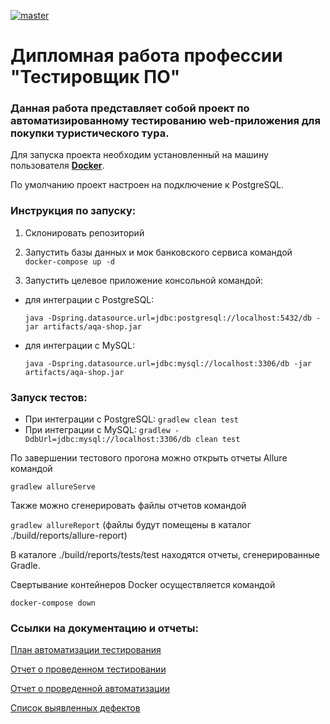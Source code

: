  [![master](https://github.com/evgsemenov/QA-Diploma-FQA19/actions/workflows/gradle-publish.yml/badge.svg)](https://github.com/evgsemenov/QA-Diploma-FQA19/actions/workflows/gradle-publish.yml)
# Дипломная работа профессии "Тестировщик ПО"

### Данная работа представляет собой проект по автоматизированному тестированию web-приложения для покупки туристического тура.

Для запуска проекта необходим установленный на машину пользователя **[Docker](https://www.docker.com/)**.

По умолчанию проект настроен на подключение к PostgreSQL.

### **Инструкция по запуску:**

 1. Склонировать репозиторий

 2. Запустить базы данных и мок банковского сервиса командой `docker-compose up -d`
    
 3. Запустить целевое приложение консольной командой:
- для интеграции с PostgreSQL:
  
  `java -Dspring.datasource.url=jdbc:postgresql://localhost:5432/db -jar artifacts/aqa-shop.jar`
  
- для интеграции с MySQL:
  
  `java -Dspring.datasource.url=jdbc:mysql://localhost:3306/db -jar artifacts/aqa-shop.jar`


### **Запуск тестов:**

- При интеграции с PostgreSQL: `gradlew clean test`
- При интеграции с MySQL: `gradlew -DdbUrl=jdbc:mysql://localhost:3306/db clean test`

По завершении тестового прогона можно открыть отчеты Allure командой 

`gradlew allureServe`


Также можно сгенерировать файлы отчетов командой 

`gradlew allureReport` (файлы будут помещены в каталог ./build/reports/allure-report)

В каталоге ./build/reports/tests/test находятся отчеты, сгенерированные Gradle.


Свертывание контейнеров Docker осуществляется командой 

`docker-compose down`

### **Ссылки на документацию и отчеты:**

[План автоматизации тестирования](https://github.com/evgsemenov/QA-Diploma-FQA19/blob/master/test-documentation/Plan.md)

[Отчет о проведенном тестировании](https://github.com/evgsemenov/QA-Diploma-FQA19/blob/master/test-documentation/Report.md)

[Отчет о проведенной автоматизации](https://github.com/evgsemenov/QA-Diploma-FQA19/blob/master/test-documentation/Summary.md)

[Список выявленных дефектов](https://github.com/evgsemenov/QA-Diploma-FQA19/issues) 



  



